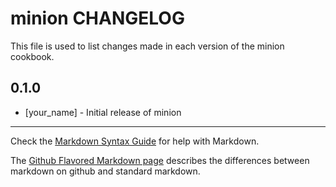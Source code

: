 # minion CHANGELOG

This file is used to list changes made in each version of the minion cookbook.

## 0.1.0
- [your_name] - Initial release of minion

- - -
Check the [Markdown Syntax Guide](http://daringfireball.net/projects/markdown/syntax) for help with Markdown.

The [Github Flavored Markdown page](http://github.github.com/github-flavored-markdown/) describes the differences between markdown on github and standard markdown.
